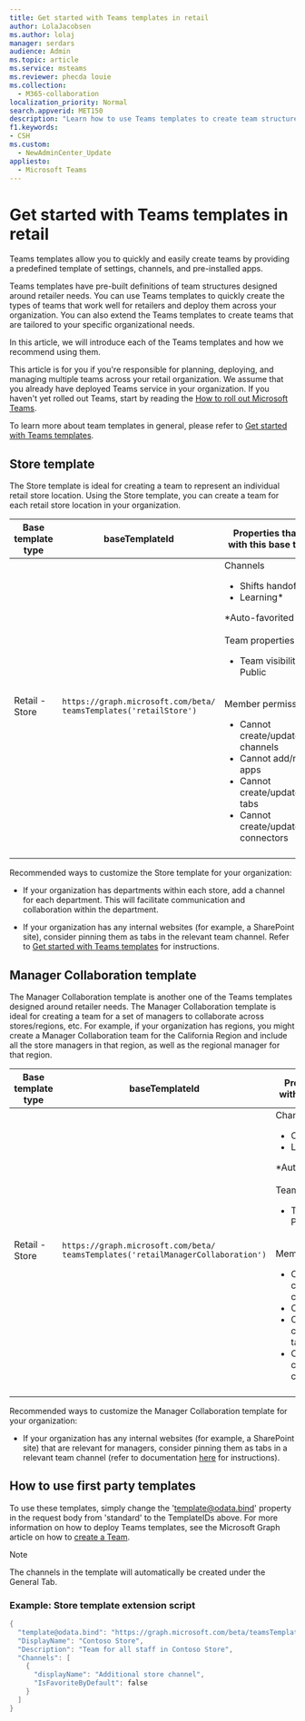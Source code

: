 ```yaml
---
title: Get started with Teams templates in retail
author: LolaJacobsen
ms.author: lolaj
manager: serdars
audience: Admin
ms.topic: article
ms.service: msteams
ms.reviewer: phecda louie
ms.collection: 
  - M365-collaboration
localization_priority: Normal
search.appverid: MET150
description: "Learn how to use Teams templates to create team structures designed for retailer needs."
f1.keywords:
- CSH
ms.custom: 
  - NewAdminCenter_Update
appliesto: 
  - Microsoft Teams
---
```


# Get started with Teams templates in retail 

Teams templates allow you to quickly and easily create teams by providing a predefined template of settings, channels, and pre-installed apps.

Teams templates have pre-built definitions of team structures designed around retailer needs. You can use Teams templates to quickly create the types of teams that work well for retailers and deploy them across your organization. You can also extend the Teams templates to create teams that are tailored to your specific organizational needs.

In this article, we will introduce each of the Teams templates and how we recommend using them.

This article is for you if you're responsible for planning, deploying, and managing multiple teams across your retail organization. We assume that you already have deployed Teams service in your organization. If you haven't yet rolled out Teams, start by reading the [How to roll out Microsoft Teams](How-to-roll-out-teams.md).

To learn more about team templates in general, please refer to [Get started with Teams templates](get-started-with-teams-templates.md).

## Store template

The Store template is ideal for creating a team to represent an individual retail store location. Using the Store template, you can create a team for each retail store location in your organization.

| Base template type | baseTemplateId | Properties that come with this base template |
| ------------------ | -------------- | ----------------------------------------------------- |
| Retail - <br>Store | `https://graph.microsoft.com/beta/`<br>`teamsTemplates('retailStore')`| Channels <ul><li>Shifts handoff\*</li><li>Learning\*</li></ul>\*Auto-favorited channels<br><br>Team properties <ul><li>Team visibility set to Public</li></ul> <br>Member permissions <ul><li>Cannot create/update/delete channels </li><li>Cannot add/remove apps </li><li>Cannot create/update/remove tabs</li><li>Cannot create/update/remove connectors</li><ul>|
||||

Recommended ways to customize the Store template for your organization:

- If your organization has departments within each store, add a channel for each department. This will facilitate communication and collaboration within the department.

- If your organization has any internal websites (for example, a SharePoint site), consider pinning them as tabs in the relevant team channel. Refer to [Get started with Teams templates](get-started-with-teams-templates.md) for instructions.

## Manager Collaboration template

The Manager Collaboration template is another one of the Teams templates designed around retailer needs. The Manager Collaboration template is ideal for creating a team for a set of managers to collaborate across stores/regions, etc. For example, if your organization has regions, you might create a Manager Collaboration team for the California Region and include all the store managers in that region, as well as the regional manager for that region.

| Base template type | baseTemplateId | Properties that come with this base template |
| ------------------ | -------------- | ----------------------------------------------------- |
| Retail - <br>Store | `https://graph.microsoft.com/beta/`<br>`teamsTemplates('retailManagerCollaboration')`| Channels <ul><li>Operations\*</li><li>Learning\*</li></ul>\*Auto-favorited channels<br><br>Team properties <ul><li>Team visibility set to Private</li></ul> <br>Member permissions <ul><li>Can create/update/delete channels </li><li>Can add/remove apps </li><li>Can create/update/remove tabs</li><li>Can create/update/remove connectors</li><ul>|
||||

Recommended ways to customize the Manager Collaboration template for your organization:

- If your organization has any internal websites (for example, a SharePoint site) that are relevant for managers, consider pinning them as tabs in a relevant team channel (refer to documentation [here](get-started-with-teams-templates.md) for instructions).

## How to use first party templates

To use these templates, simply change the 'template@odata.bind' property in the request body from 'standard' to the TemplateIDs above.  For more information on how to deploy Teams templates, see the Microsoft Graph article on how to [create a Team](https://docs.microsoft.com/graph/api/team-post?view=graph-rest-beta).

> [!NOTE]
> The channels in the template will automatically be created under the General Tab.

### Example: Store template extension script

``` Powershell
{
  "template@odata.bind": "https://graph.microsoft.com/beta/teamsTemplates('retailStore')",
  "DisplayName": "Contoso Store",
  "Description": "Team for all staff in Contoso Store",
  "Channels": [
    {
      "displayName": "Additional store channel",
      "IsFavoriteByDefault": false
    }
  ]
}
